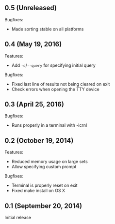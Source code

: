 ## 0.5 (Unreleased)

Bugfixes:

  - Made sorting stable on all platforms

## 0.4 (May 19, 2016)

Features:

  - Add `-q`/`--query` for specifying initial query

Bugfixes:

  - Fixed last line of results not being cleared on exit
  - Check errors when opening the TTY device

## 0.3 (April 25, 2016)

Bugfixes:

  - Runs properly in a terminal with -icrnl

## 0.2 (October 19, 2014)

Features:

  - Reduced memory usage on large sets
  - Allow specifying custom prompt

Bugfixes:

  - Terminal is properly reset on exit
  - Fixed make install on OS X

## 0.1 (September 20, 2014)

Initial release

